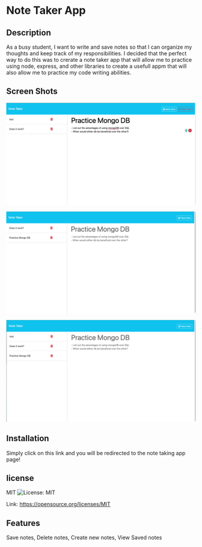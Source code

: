 # Note Taker App

## Description
As a busy student, I want to write and save notes so that I can organize my thoughts and keep track of my responsibilities. I decided that the perfect way to do this was to crerate a note taker app that will allow me to practice using node, express, and other libraries to create a usefull appm that will also allow me to practice my code writing abilities.

## Screen Shots
![Note-Taker](./public/assets/images/note-taker.png)

![Note-Taker-Disp](./public/assets/Images/Note-Taker-disp.png)

![Note-Taker-Disp](./public/assets/Images/Note-Taker-Del.png)


## Installation
Simply click on this link and you will be redirected to the note taking app page!
    
## license
MIT ![License: MIT](https://img.shields.io/badge/License-MIT-yellow.svg)

Link: https://opensource.org/licenses/MIT

## Features
Save notes, Delete notes, Create new notes, View Saved notes
    